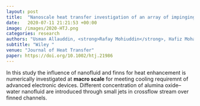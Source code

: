 ```yaml
---
layout: post
title:  "Nanoscale heat transfer investigation of an array of impinging jet systems with different working fluids under crossflow with and without pin fins"
date:   2020-07-11 21:21:53 +00:00
image: /images/2020-HTJ.png
categories: research
authors: "Usman Allauddin, <strong>Rafay Mohiuddin</strong>, Hafiz Mohammad Usman Khan, Naseem Uddin, Waqar A. Khan"
subtitle: "Wiley "
venue: "Journal of Heat Transfer"
paper: https://doi.org/10.1002/htj.21986
---
```


In this study the influence of nanofluid and finns for heat enhancement is numerically investigated at **macro scale** for meeting cooling requiremnt of advanced electronic devices. Different concentration of alumina oxide–water nanofluid are introduced through small jets in crossflow stream over finned channels.